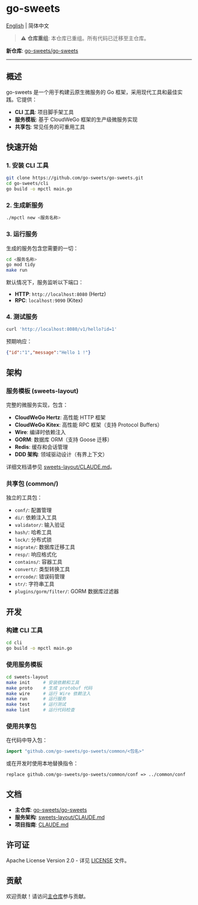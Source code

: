 # go-sweets

[English](README.md) | 简体中文

> ⚠️ **仓库重组**: 本仓库已重组。所有代码已迁移至主仓库。

**新仓库**: [go-sweets/go-sweets](https://github.com/go-sweets/go-sweets)

---

## 概述

go-sweets 是一个用于构建云原生微服务的 Go 框架，采用现代工具和最佳实践。它提供：

- **CLI 工具**: 项目脚手架工具
- **服务模板**: 基于 CloudWeGo 框架的生产级微服务实现
- **共享包**: 常见任务的可重用工具

## 快速开始

### 1. 安装 CLI 工具

```bash
git clone https://github.com/go-sweets/go-sweets.git
cd go-sweets/cli
go build -o mpctl main.go
```

### 2. 生成新服务

```bash
./mpctl new <服务名称>
```

### 3. 运行服务

生成的服务包含您需要的一切：

```bash
cd <服务名称>
go mod tidy
make run
```

默认情况下，服务监听以下端口：

- **HTTP**: `http://localhost:8080` (Hertz)
- **RPC**: `localhost:9090` (Kitex)

### 4. 测试服务

```bash
curl 'http://localhost:8080/v1/hello?id=1'
```

预期响应：

```json
{"id":"1","message":"Hello 1 !"}
```

## 架构

### 服务模板 (sweets-layout)

完整的微服务实现，包含：

- **CloudWeGo Hertz**: 高性能 HTTP 框架
- **CloudWeGo Kitex**: 高性能 RPC 框架（支持 Protocol Buffers）
- **Wire**: 编译时依赖注入
- **GORM**: 数据库 ORM（支持 Goose 迁移）
- **Redis**: 缓存和会话管理
- **DDD 架构**: 领域驱动设计（有界上下文）

详细文档请参见 [sweets-layout/CLAUDE.md](https://github.com/go-sweets/go-sweets/blob/main/sweets-layout/CLAUDE.md)。

### 共享包 (common/)

独立的工具包：

- `conf/`: 配置管理
- `di/`: 依赖注入工具
- `validator/`: 输入验证
- `hash/`: 哈希工具
- `lock/`: 分布式锁
- `migrate/`: 数据库迁移工具
- `resp/`: 响应格式化
- `contains/`: 容器工具
- `convert/`: 类型转换工具
- `errcode/`: 错误码管理
- `str/`: 字符串工具
- `plugins/gorm/filter/`: GORM 数据库过滤器

## 开发

### 构建 CLI 工具

```bash
cd cli
go build -o mpctl main.go
```

### 使用服务模板

```bash
cd sweets-layout
make init     # 安装依赖和工具
make proto    # 生成 protobuf 代码
make wire     # 运行 Wire 依赖注入
make run      # 运行服务
make test     # 运行测试
make lint     # 运行代码检查
```

### 使用共享包

在代码中导入包：

```go
import "github.com/go-sweets/go-sweets/common/<包名>"
```

或在开发时使用本地替换指令：

```go.mod
replace github.com/go-sweets/go-sweets/common/conf => ../common/conf
```

## 文档

- **主仓库**: [go-sweets/go-sweets](https://github.com/go-sweets/go-sweets)
- **服务架构**: [sweets-layout/CLAUDE.md](https://github.com/go-sweets/go-sweets/blob/main/sweets-layout/CLAUDE.md)
- **项目指南**: [CLAUDE.md](https://github.com/go-sweets/go-sweets/blob/main/CLAUDE.md)

## 许可证

Apache License Version 2.0 - 详见 [LICENSE](LICENSE) 文件。

## 贡献

欢迎贡献！请访问[主仓库](https://github.com/go-sweets/go-sweets)参与贡献。
